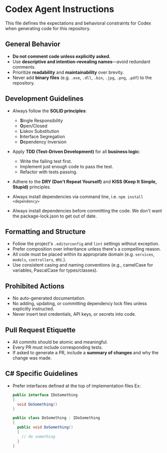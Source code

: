 # Codex Agent Instructions

This file defines the expectations and behavioral constraints for Codex when generating code for this repository.

## General Behavior

- **Do not comment code unless explicitly asked.**
- Use **descriptive and intention-revealing names**—avoid redundant comments.
- Prioritize **readability** and **maintainability** over brevity.
- Never add **binary files** (e.g. `.exe`, `.dll`, `.bin`, `.jpg`, `.png`, `.pdf`) to the repository.

## Development Guidelines

- Always follow the **SOLID principles**:

  - **S**ingle Responsibility
  - **O**pen/Closed
  - **L**iskov Substitution
  - **I**nterface Segregation
  - **D**ependency Inversion

- Apply **TDD (Test-Driven Development)** for all **business logic**:

  - Write the failing test first.
  - Implement just enough code to pass the test.
  - Refactor with tests passing.

- Adhere to the **DRY (Don't Repeat Yourself)** and **KISS (Keep It Simple, Stupid)** principles.
- Always install dependencies via command line, i.e. `npm install <dependency>`
- Always install dependencies before committing the code. We don't want the package-lock.json to get out of date.

## Formatting and Structure

- Follow the project's `.editorconfig` and `lint` settings without exception.
- Prefer composition over inheritance unless there's a compelling reason.
- All code must be placed within its appropriate domain (e.g. `services`, `models`, `controllers`, etc.).
- Use consistent casing and naming conventions (e.g., camelCase for variables, PascalCase for types/classes).

## Prohibited Actions

- No auto-generated documentation.
- No adding, updating, or committing dependency lock files unless explicitly instructed.
- Never insert test credentials, API keys, or secrets into code.

## Pull Request Etiquette

- All commits should be atomic and meaningful.
- Every PR must include corresponding tests.
- If asked to generate a PR, include a **summary of changes** and why the change was made.

## C# Specific Guidelines

- Prefer interfaces defined at the top of implementation files
  Ex:

  ```c#
  public interface IDoSomething
  {
    void DoSomething()
  }

  public class DoSomething : IDoSomething
  {
    public void DoSomething()
    {
      // do something
    }
  }
  ```

